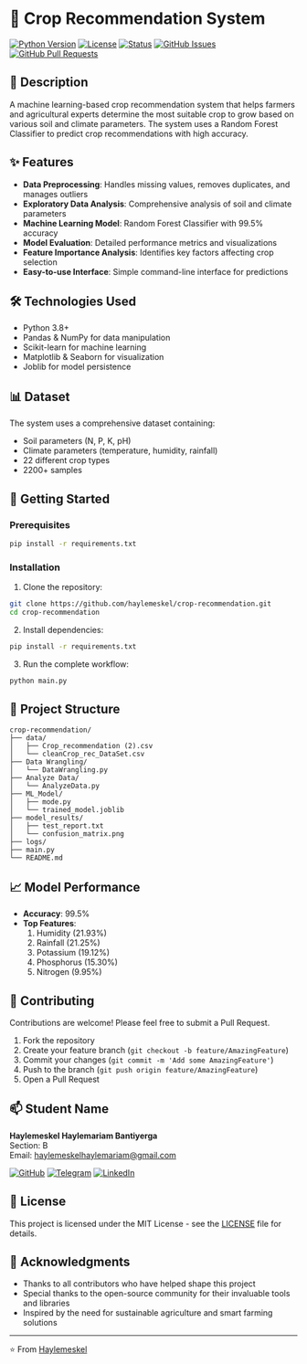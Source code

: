 # 🌱 Crop Recommendation System

[![Python Version](https://img.shields.io/badge/python-3.8%2B-blue)](https://www.python.org/downloads/)
[![License](https://img.shields.io/badge/license-MIT-green)](https://opensource.org/licenses/MIT)
[![Status](https://img.shields.io/badge/status-active-success.svg)]()
[![GitHub Issues](https://img.shields.io/github/issues/haylemeskel/crop-recommendation)](https://github.com/Hayle-HB/cropRecommendationSystem/issues)
[![GitHub Pull Requests](https://img.shields.io/github/issues-pr/haylemeskel/crop-recommendation)](https://github.com/Hayle-HB/cropRecommendationSystem)

## 📝 Description

A machine learning-based crop recommendation system that helps farmers and agricultural experts determine the most suitable crop to grow based on various soil and climate parameters. The system uses a Random Forest Classifier to predict crop recommendations with high accuracy.

## ✨ Features

- **Data Preprocessing**: Handles missing values, removes duplicates, and manages outliers
- **Exploratory Data Analysis**: Comprehensive analysis of soil and climate parameters
- **Machine Learning Model**: Random Forest Classifier with 99.5% accuracy
- **Model Evaluation**: Detailed performance metrics and visualizations
- **Feature Importance Analysis**: Identifies key factors affecting crop selection
- **Easy-to-use Interface**: Simple command-line interface for predictions

## 🛠️ Technologies Used

- Python 3.8+
- Pandas & NumPy for data manipulation
- Scikit-learn for machine learning
- Matplotlib & Seaborn for visualization
- Joblib for model persistence

## 📊 Dataset

The system uses a comprehensive dataset containing:

- Soil parameters (N, P, K, pH)
- Climate parameters (temperature, humidity, rainfall)
- 22 different crop types
- 2200+ samples

## 🚀 Getting Started

### Prerequisites

```bash
pip install -r requirements.txt
```

### Installation

1. Clone the repository:

```bash
git clone https://github.com/haylemeskel/crop-recommendation.git
cd crop-recommendation
```

2. Install dependencies:

```bash
pip install -r requirements.txt
```

3. Run the complete workflow:

```bash
python main.py
```

## 📁 Project Structure

```
crop-recommendation/
├── data/
│   ├── Crop_recommendation (2).csv
│   └── cleanCrop_rec_DataSet.csv
├── Data Wrangling/
│   └── DataWrangling.py
├── Analyze Data/
│   └── AnalyzeData.py
├── ML_Model/
│   ├── mode.py
│   └── trained_model.joblib
├── model_results/
│   ├── test_report.txt
│   └── confusion_matrix.png
├── logs/
├── main.py
└── README.md
```

## 📈 Model Performance

- **Accuracy**: 99.5%
- **Top Features**:
  1. Humidity (21.93%)
  2. Rainfall (21.25%)
  3. Potassium (19.12%)
  4. Phosphorus (15.30%)
  5. Nitrogen (9.95%)

## 🤝 Contributing

Contributions are welcome! Please feel free to submit a Pull Request.

1. Fork the repository
2. Create your feature branch (`git checkout -b feature/AmazingFeature`)
3. Commit your changes (`git commit -m 'Add some AmazingFeature'`)
4. Push to the branch (`git push origin feature/AmazingFeature`)
5. Open a Pull Request

## 📫 Student Name

**Haylemeskel Haylemariam Bantiyerga**  
Section: B  
Email: [haylemeskelhaylemariam@gmail.com](mailto:haylemeskelhaylemariam@gmail.com)

[![GitHub](https://img.shields.io/badge/GitHub-100000?style=for-the-badge&logo=github&logoColor=white)](https://github.com/haylemeskel)
[![Telegram](https://img.shields.io/badge/Telegram-2CA5E0?style=for-the-badge&logo=telegram&logoColor=white)](https://t.me/haylemeskel)
[![LinkedIn](https://img.shields.io/badge/LinkedIn-0077B5?style=for-the-badge&logo=linkedin&logoColor=white)](https://linkedin.com/in/haylemeskel)

## 📄 License

This project is licensed under the MIT License - see the [LICENSE](LICENSE) file for details.

## 🙏 Acknowledgments

- Thanks to all contributors who have helped shape this project
- Special thanks to the open-source community for their invaluable tools and libraries
- Inspired by the need for sustainable agriculture and smart farming solutions

---

⭐️ From [Haylemeskel](https://github.com/haylemeskel)
